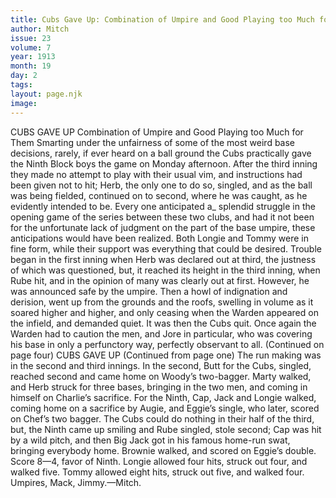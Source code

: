 ```yaml
---
title: Cubs Gave Up: Combination of Umpire and Good Playing too Much for Them    
author: Mitch
issue: 23
volume: 7
year: 1913
month: 19
day: 2
tags:
layout: page.njk
image:
---
```

CUBS GAVE UP    Combination of Umpire and Good Playing too Much for Them    Smarting under the unfairness of some of the most weird base decisions, rarely, if ever heard on a ball ground the Cubs practically gave the Ninth Block boys the game on Monday afternoon. After the third inning they made no attempt to play with their usual vim, and instructions had been given not to hit; Herb, the only one to do so, singled, and as the ball was being fielded, continued on to second, where he was caught, as he evidently intended to be. Every one anticipated a_ splendid struggle in the opening game of the series between these two clubs, and had it not been for the unfortunate lack of judgment on the part of the base umpire, these anticipations would have been realized. Both Longie and Tommy were in fine form, while their support was everything that could be desired. Trouble began in the first inning when Herb was declared out at third, the justness of which was questioned, but, it reached its height in the third inning, when Rube hit, and in the opinion of many was clearly out at first. However, he was announced safe by the umpire. Then a howl of indignation and derision, went up from the grounds and the roofs, swelling in volume as it soared higher and higher, and only ceasing when the Warden appeared on the infield, and demanded quiet. It was then the Cubs quit. Once again the Warden had to caution the men, and Jore in particular, who was covering his base in only a perfunctory way, perfectly observant to all.    (Continued on page four)       CUBS GAVE UP    (Continued from page one)    The run making was in the second and third innings. In the second, Butt for the Cubs, singled, reached second and came home on Woody’s two-bagger. Marty walked, and Herb struck for three bases, bringing in the two men, and coming in himself on Charlie’s sacrifice. For the Ninth, Cap, Jack and Longie walked, coming home on a sacrifice by Augie, and Eggie’s single, who later, scored on Chef’s two bagger. The Cubs could do nothing in their half of the third, but, the Ninth came up smiling and Rube singled, stole second; Cap was hit by a wild pitch, and then Big Jack got in his famous home-run swat, bringing everybody home. Brownie walked, and scored on Eggie’s double. Score 8—4, favor of Ninth. Longie allowed four hits, struck out four, and walked five. Tommy allowed eight hits, struck out five, and walked four. Umpires, Mack, Jimmy.—Mitch. 
